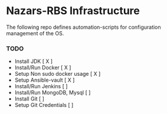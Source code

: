 # Nazars-RBS Infrastructure  
The following repo defines automation-scripts for configuration management of the OS.

### TODO  
- Install JDK                       [ X ]  
- Install/Run Docker                [ X ]
- Setup Non sudo docker usage       [ X ]
- Setup Ansible-vault               [ X ]
- Install/Run Jenkins               [   ]  
- Install/Run MongoDB, Mysql        [   ]  
- Install Git                       [   ]  
- Setup Git Credentials             [   ]  